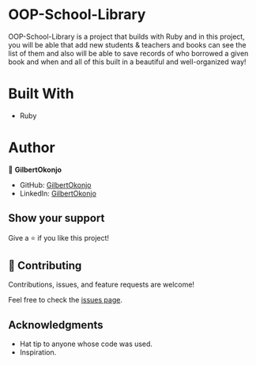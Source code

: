 # OOP-School-Library
OOP-School-Library is a project that builds with Ruby and in this project, you will be able that add new students & teachers and books can see the list of them and also will be able to save records of who borrowed a given book and when and all of this built in a beautiful and well-organized way!

# Built With

- Ruby

# Author

👤 **GilbertOkonjo**

- GitHub: [GilbertOkonjo](https://github.com/OpondoG)
- LinkedIn: [GilbertOkonjo](https://www.linkedin.com/in/gilbert-okonjo/)

## Show your support

Give a ⭐️ if you like this project!

## 🤝 Contributing

Contributions, issues, and feature requests are welcome!

Feel free to check the [issues page](../../issues/).

## Acknowledgments

- Hat tip to anyone whose code was used.
- Inspiration.